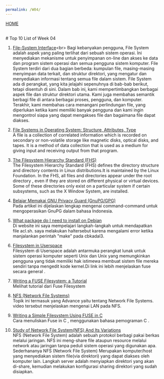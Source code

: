 ```yaml
---
permalink: /W04/
---
```


[HOME](../) 


<br>
# Top 10 List of Week 04


1. [File-System Interface](https://www.oreilly.com/library/view/operating-system-concepts/9780471694663/ch10.html#:~:text=The%20file%20system%20consists%20of,the%20files%20in%20the%20system.)<br>
Bagi kebanyakan pengguna, File System adalah aspek yang paling terlihat dari sebuah sistem operasi.
Ini menyediakan mekanisme untuk penyimpanan on-line dan akses ke data dan program sistem operasi dan semua pengguna sistem komputer.
File System  terdiri dari dua bagian berbeda: kumpulan file, masing-masing menyimpan data terkait, dan
struktur direktori, yang mengatur dan menyediakan informasi tentang semua file dalam sistem. File System  ada di perangkat,
yang kita jelajahi sepenuhnya di bab-bab berikut, tetapi disentuh di sini. Dalam bab ini, kami mempertimbangkan
berbagai aspek file dan struktur direktori utama. Kami juga membahas semantik berbagi file di antara berbagai proses, pengguna, dan komputer.
Terakhir, kami membahas cara menangani perlindungan file, yang diperlukan ketika kami memiliki banyak pengguna dan kami ingin
mengontrol siapa yang dapat mengakses file dan bagaimana file dapat diakses.

2. [File Systems in Operating System: Structure, Attributes, Type](https://www.guru99.com/file-systems-operating-system.html)<br>
A file is a collection of correlated information which is recorded on secondary or non-volatile storage like magnetic disks, optical disks, and tapes. It is a method of data collection that is used as a medium for giving input and receiving output from that program.

3. [The Filesystem Hierarchy Standard (FHS)]( https://tukangngipi.wordpress.com/2017/07/31/mengenal-fhs-filesystem-hierachy-standard/ )<br>
The Filesystem Hierarchy Standard (FHS) defines the directory structure and directory contents in Linux distributions.It is maintained by the Linux Foundation. 
In the FHS, all files and directories appear under the root directory , even if they are stored on different physical or virtual devices.
Some of these directories only exist on a particular system if certain subsystems, such as the X Window System, are installed.

4. [Belajar Memakai GNU Privacy Guard (GnuPG/GPG)](https://medium.com/kode-dan-kodean/belajar-memakai-gnu-privacy-guard-gnupg-gpg-3944e19dba91)<br>
Pada artikel ini dijelaskan lengkap mengenai command-command untuk mengoperasikan GnuPG dalam bahasa Indonesia.

5. [What package do I need to install on Debian](https://lists.samba.org/archive/samba-technical/2013-June/093501.html)<br>
Di website ini saya mempelajari langkah-langkah untuk mendapatkan file acl.sh. saya melakukan haltersebut karena mengalami error ketika manjalankan perintah "make" pada cbkadal3.

6. [Filesystem in Userspace](https://www.kernel.org/doc/html/latest/filesystems/fuse.html)<br>
Filesystem di Userspace adalah antarmuka perangkat lunak untuk sistem operasi komputer seperti Unix dan Unix yang memungkinkan pengguna yang tidak memiliki hak istimewa
membuat sistem file mereka sendiri tanpa mengedit kode kernel.Di link ini lebih menjelaskan fuse secara general .

7. [Writing a FUSE Filesystem: a Tutorial](https://www.cs.nmsu.edu/~pfeiffer/fuse-tutorial/)<br>
Melihat tutorial dari Fuse Filesystem 

8. [NFS (Network File Systems)](https://www.youtube.com/watch?v=wOQym_iOULE)<br>
Topik ini termasuk yang Advance yaitu tentang Network File Systems. video tersebut menjelaskan mengenai LAN pada NFS.

9. [Writing a Simple Filesystem Using FUSE in C](https://www.maastaar.net/fuse/linux/filesystem/c/2016/05/21/writing-a-simple-filesystem-using-fuse/)<br>
Cara menuliskan Fuse in C , menggunakan bahasa pemograman C . 

10. [Study of Network File System(NFS) And Its Variations](https://www.ijera.com/papers/vol%201%20issue%203/ZW013721729.pdf)<br>
NFS (Network File System) adalah sebuah protokol berbagi pakai berkas melalui jaringan. NFS ini meng-share file ataupun resource melalui network atau jaringan tanpa peduli sistem operasi yang digunakan apa. Sederhananya NFS (Network File System) Merupakan komputer/host yang menyediakan sistem file(via direktori) yang dapat diakses oleh komputer lain. 
Langkah server adalah menyiapkan direktori yang akan di-share, kemudian melakukan konfigurasi sharing direktori yang sudah disiapkan.
